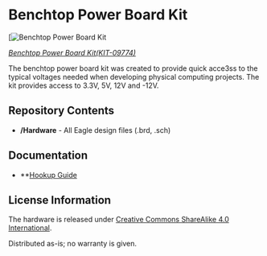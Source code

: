 Benchtop Power Board Kit
========================

[![Benchtop Power Board Kit](https://cdn.sparkfun.com//assets/parts/3/7/5/6/09774-01.jpg)

[*Benchtop Power Board Kit(KIT-09774)*](https://www.sparkfun.com/products/9774)

The benchtop power board kit was created to provide quick acce3ss to the typical voltages needed when 
developing physical computing projects. The kit provides access to 3.3V, 5V, 12V and -12V. 


Repository Contents
-------------------
* **/Hardware** - All Eagle design files (.brd, .sch)

Documentation
-------------------
* **[Hookup Guide](https://learn.sparkfun.com/tutorials/benchtop-power-board-kit-hookup-guide)

License Information
-------------------
The hardware is released under [Creative Commons ShareAlike 4.0 International](https://creativecommons.org/licenses/by-sa/4.0/).

Distributed as-is; no warranty is given.
